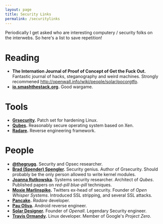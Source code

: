 ```yaml
---
layout: page
title: Security Links
permalink: /securitylinks
---
```


Periodically I get asked who are interesting computery / security folks on the interwebs.
So here's a list to save repetition!


# Reading

 *  __The Internation Journal of Proof of Concept of Get the Fuck Out.__ Fantastic journal of hacks, steganography and weird machines.  Strongly recommened <http://openwall.info/wiki/people/solar/pocorgtfo>.
 *  __[io.smashthestack.org](http://io.smashthestack.org/).__ Good wargame.

# Tools

 *  __[Grsecurity](https://grsecurity.net).__ Patch set for hardening Linux.
 *  __[Qubes](https://www.qubes-os.org).__ Reasonably secure operating system based on Xen.
 *  __[Radare](https://radare.org/r/).__ Reverse engineering framework.


# People

 *  __[@thegrugq](https://twitter.com/thegrugq).__ Security and Opsec researcher.
 *  __[Brad (Spender) Spengler](https://twitter.com/grsecurity).__ Security genius. Author of Grsecurity.  Should probably be the only person allowed to write kernel modules.
 *  __[Joanna Rutkowska](https://twitter.com/rootkovska).__ Systems security researcher.  Architect of *Qubes*.  Published papers on *red-pill blue-pill* techniques.
 *  __[Moxie Marlinspike](https://twitter.com/moxie).__ Twitters ex-head of security.  Founder of *Open Whisper Systems*.  Introduced SSL stripping, and several SSL attacks.
 *  __[Pancake](https://twitter.com/trufae).__ *Radare* developer.
 *  __[Pau Oliva](https://twitter.com/pof).__ Android reverse engineer.
 *  __[Solar Designer](https://twitter.com/solardiz).__ Founder of *Openall*.  Legendary Security engineer.
 *  __[Travis Ormandy](https://twitter.com/taviso).__ Linux developer.  Member of Google's *Project Zero*.
